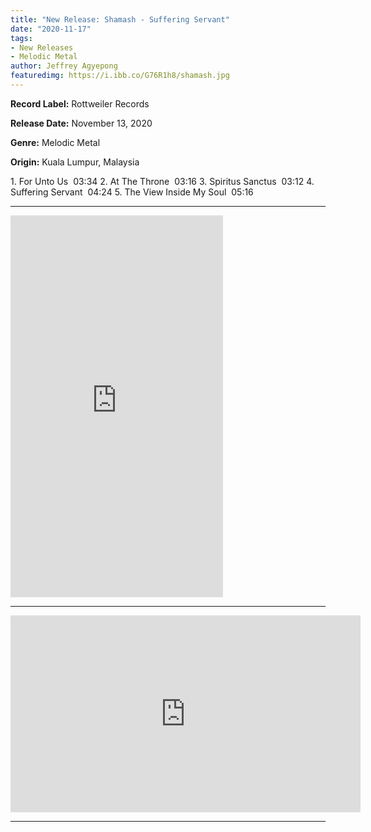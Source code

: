 ```yaml
---
title: "New Release: Shamash - Suffering Servant"
date: "2020-11-17"
tags:
- New Releases
- Melodic Metal
author: Jeffrey Agyepong
featuredimg: https://i.ibb.co/G76R1h8/shamash.jpg
---
```


**Record Label:** Rottweiler Records

**Release Date:** November 13, 2020

**Genre:** Melodic Metal

**Origin:** Kuala Lumpur, Malaysia

1\. For Unto Us  03:34 2. At The Throne  03:16 3. Spiritus Sanctus  03:12 4. Suffering Servant  04:24 5. The View Inside My Soul  05:16

* * *

<iframe style="border: 0; width: 340px; height: 611px;" src="https://bandcamp.com/EmbeddedPlayer/album=3274432154/size=large/bgcol=ffffff/linkcol=0687f5/transparent=true/" seamless><a href="https://shamashrr.bandcamp.com/album/suffering-servant">Suffering Servant by Shamash</a></iframe>

* * *

<iframe src="https://www.youtube.com/embed/Kd4iKzsXUvs" width="560" height="315" frameborder="0"></iframe>

<hr>
